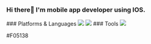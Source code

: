 ### Hi there👋 I'm mobile app developer using IOS.

<!--
**Seokwon5/Seokwon5** is a ✨ _special_ ✨ repository because its `README.md` (this file) appears on your GitHub profile.

Here are some ideas to get you started:

- 🔭 I’m currently working on ...
- 🌱 I’m currently learning ...
- 👯 I’m looking to collaborate on ...
- 🤔 I’m looking for help with ...
- 💬 Ask me about ...
- 📫 How to reach me: ...
- 😄 Pronouns: ...
- ⚡ Fun fact: ...
--> ### Platforms & Languages
<img src="https://img.shields.io/badge/IOS-000000?style=flat-square&logo=IOS&logoColor=white"/>
<img src="https://img.shields.io/badge/Swift-F05138?style=flat-square&logo=Swift&logoColor=white"/>
### Tools 
<img src="https://img.shields.io/badge/Firebase-FFCA28?style=flat-square&logo=firebase&logoColor=white"/>

#F05138
